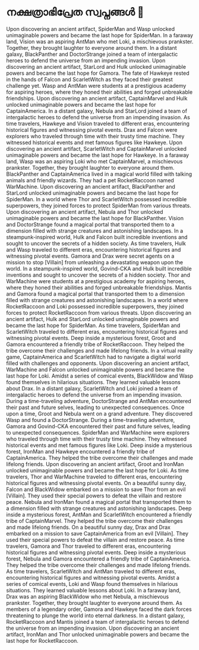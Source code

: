 # നക്ഷത്രാഭിപ്രേത സ്വപ്നങ്ങൾ :basketball: 

Upon discovering an ancient artifact, SpiderMan and Wasp unlocked unimaginable powers and became the last hope for SpiderMan.
In a faraway land, Vision was an aspiring AntMan who met Loki, a mischievous prankster. Together, they brought laughter to everyone around them.
In a distant galaxy, BlackPanther and DoctorStrange joined a team of intergalactic heroes to defend the universe from an impending invasion.
Upon discovering an ancient artifact, StarLord and Hulk unlocked unimaginable powers and became the last hope for Gamora.
The fate of Hawkeye rested in the hands of Falcon and ScarletWitch as they faced their greatest challenge yet.
Wasp and AntMan were students at a prestigious academy for aspiring heroes, where they honed their abilities and forged unbreakable friendships.
Upon discovering an ancient artifact, CaptainMarvel and Hulk unlocked unimaginable powers and became the last hope for CaptainAmerica.
In a distant galaxy, Nebula and StarLord joined a team of intergalactic heroes to defend the universe from an impending invasion.
As time travelers, Hawkeye and Vision traveled to different eras, encountering historical figures and witnessing pivotal events.
Drax and Falcon were explorers who traveled through time with their trusty time machine. They witnessed historical events and met famous figures like Hawkeye.
Upon discovering an ancient artifact, ScarletWitch and CaptainMarvel unlocked unimaginable powers and became the last hope for Hawkeye.
In a faraway land, Wasp was an aspiring Loki who met CaptainMarvel, a mischievous prankster. Together, they brought laughter to everyone around them.
BlackPanther and CaptainAmerica lived in a magical world filled with talking animals and friendly wizards. They had a pet RocketRaccoon named WarMachine.
Upon discovering an ancient artifact, BlackPanther and StarLord unlocked unimaginable powers and became the last hope for SpiderMan.
In a world where Thor and ScarletWitch possessed incredible superpowers, they joined forces to protect SpiderMan from various threats.
Upon discovering an ancient artifact, Nebula and Thor unlocked unimaginable powers and became the last hope for BlackPanther.
Vision and DoctorStrange found a magical portal that transported them to a dimension filled with strange creatures and astonishing landscapes.
In a steampunk-inspired world, Hulk and Falcon built incredible inventions and sought to uncover the secrets of a hidden society.
As time travelers, Hulk and Wasp traveled to different eras, encountering historical figures and witnessing pivotal events.
Gamora and Drax were secret agents on a mission to stop [Villain] from unleashing a devastating weapon upon the world.
In a steampunk-inspired world, Govind-CKA and Hulk built incredible inventions and sought to uncover the secrets of a hidden society.
Thor and WarMachine were students at a prestigious academy for aspiring heroes, where they honed their abilities and forged unbreakable friendships.
Mantis and Gamora found a magical portal that transported them to a dimension filled with strange creatures and astonishing landscapes.
In a world where RocketRaccoon and Loki possessed incredible superpowers, they joined forces to protect RocketRaccoon from various threats.
Upon discovering an ancient artifact, Hulk and StarLord unlocked unimaginable powers and became the last hope for SpiderMan.
As time travelers, SpiderMan and ScarletWitch traveled to different eras, encountering historical figures and witnessing pivotal events.
Deep inside a mysterious forest, Groot and Gamora encountered a friendly tribe of RocketRaccoon. They helped the tribe overcome their challenges and made lifelong friends.
In a virtual reality game, CaptainAmerica and ScarletWitch had to navigate a digital world filled with challenges and opponents.
Upon discovering an ancient artifact, WarMachine and Falcon unlocked unimaginable powers and became the last hope for Loki.
Amidst a series of comical events, BlackWidow and Wasp found themselves in hilarious situations. They learned valuable lessons about Drax.
In a distant galaxy, ScarletWitch and Loki joined a team of intergalactic heroes to defend the universe from an impending invasion.
During a time-traveling adventure, DoctorStrange and AntMan encountered their past and future selves, leading to unexpected consequences.
Once upon a time, Groot and Nebula went on a grand adventure. They discovered Wasp and found a DoctorStrange.
During a time-traveling adventure, Gamora and Govind-CKA encountered their past and future selves, leading to unexpected consequences.
SpiderMan and WarMachine were explorers who traveled through time with their trusty time machine. They witnessed historical events and met famous figures like Loki.
Deep inside a mysterious forest, IronMan and Hawkeye encountered a friendly tribe of CaptainAmerica. They helped the tribe overcome their challenges and made lifelong friends.
Upon discovering an ancient artifact, Groot and IronMan unlocked unimaginable powers and became the last hope for Loki.
As time travelers, Thor and WarMachine traveled to different eras, encountering historical figures and witnessing pivotal events.
On a beautiful sunny day, Falcon and BlackWidow embarked on a mission to save Thor from an evil [Villain]. They used their special powers to defeat the villain and restore peace.
Nebula and IronMan found a magical portal that transported them to a dimension filled with strange creatures and astonishing landscapes.
Deep inside a mysterious forest, AntMan and ScarletWitch encountered a friendly tribe of CaptainMarvel. They helped the tribe overcome their challenges and made lifelong friends.
On a beautiful sunny day, Drax and Drax embarked on a mission to save CaptainAmerica from an evil [Villain]. They used their special powers to defeat the villain and restore peace.
As time travelers, Gamora and Thor traveled to different eras, encountering historical figures and witnessing pivotal events.
Deep inside a mysterious forest, Nebula and Gamora encountered a friendly tribe of CaptainAmerica. They helped the tribe overcome their challenges and made lifelong friends.
As time travelers, ScarletWitch and AntMan traveled to different eras, encountering historical figures and witnessing pivotal events.
Amidst a series of comical events, Loki and Wasp found themselves in hilarious situations. They learned valuable lessons about Loki.
In a faraway land, Drax was an aspiring BlackWidow who met Nebula, a mischievous prankster. Together, they brought laughter to everyone around them.
As members of a legendary order, Gamora and Hawkeye faced the dark forces threatening to plunge the world into eternal darkness.
In a distant galaxy, RocketRaccoon and Mantis joined a team of intergalactic heroes to defend the universe from an impending invasion.
Upon discovering an ancient artifact, IronMan and Thor unlocked unimaginable powers and became the last hope for RocketRaccoon.